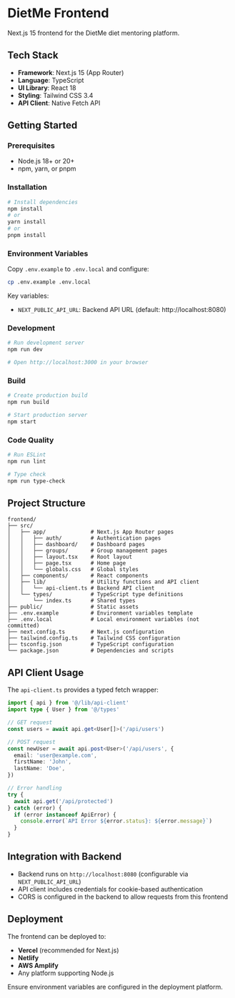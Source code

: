# DietMe Frontend

Next.js 15 frontend for the DietMe diet mentoring platform.

## Tech Stack

- **Framework**: Next.js 15 (App Router)
- **Language**: TypeScript
- **UI Library**: React 18
- **Styling**: Tailwind CSS 3.4
- **API Client**: Native Fetch API

## Getting Started

### Prerequisites

- Node.js 18+ or 20+
- npm, yarn, or pnpm

### Installation

```bash
# Install dependencies
npm install
# or
yarn install
# or
pnpm install
```

### Environment Variables

Copy `.env.example` to `.env.local` and configure:

```bash
cp .env.example .env.local
```

Key variables:
- `NEXT_PUBLIC_API_URL`: Backend API URL (default: http://localhost:8080)

### Development

```bash
# Run development server
npm run dev

# Open http://localhost:3000 in your browser
```

### Build

```bash
# Create production build
npm run build

# Start production server
npm start
```

### Code Quality

```bash
# Run ESLint
npm run lint

# Type check
npm run type-check
```

## Project Structure

```
frontend/
├── src/
│   ├── app/              # Next.js App Router pages
│   │   ├── auth/         # Authentication pages
│   │   ├── dashboard/    # Dashboard pages
│   │   ├── groups/       # Group management pages
│   │   ├── layout.tsx    # Root layout
│   │   ├── page.tsx      # Home page
│   │   └── globals.css   # Global styles
│   ├── components/       # React components
│   ├── lib/              # Utility functions and API client
│   │   └── api-client.ts # Backend API client
│   └── types/            # TypeScript type definitions
│       └── index.ts      # Shared types
├── public/               # Static assets
├── .env.example          # Environment variables template
├── .env.local            # Local environment variables (not committed)
├── next.config.ts        # Next.js configuration
├── tailwind.config.ts    # Tailwind CSS configuration
├── tsconfig.json         # TypeScript configuration
└── package.json          # Dependencies and scripts
```

## API Client Usage

The `api-client.ts` provides a typed fetch wrapper:

```typescript
import { api } from '@/lib/api-client'
import type { User } from '@/types'

// GET request
const users = await api.get<User[]>('/api/users')

// POST request
const newUser = await api.post<User>('/api/users', {
  email: 'user@example.com',
  firstName: 'John',
  lastName: 'Doe',
})

// Error handling
try {
  await api.get('/api/protected')
} catch (error) {
  if (error instanceof ApiError) {
    console.error(`API Error ${error.status}: ${error.message}`)
  }
}
```

## Integration with Backend

- Backend runs on `http://localhost:8080` (configurable via `NEXT_PUBLIC_API_URL`)
- API client includes credentials for cookie-based authentication
- CORS is configured in the backend to allow requests from this frontend

## Deployment

The frontend can be deployed to:
- **Vercel** (recommended for Next.js)
- **Netlify**
- **AWS Amplify**
- Any platform supporting Node.js

Ensure environment variables are configured in the deployment platform.
